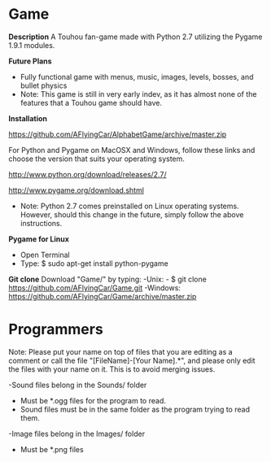 Game
====

**Description**
A Touhou fan-game made with Python 2.7 utilizing the Pygame 1.9.1 modules.

**Future Plans**
  - Fully functional game with menus, music, images, levels, bosses, and bullet physics
  - Note: This game is still in very early indev, as it has almost none of the features that a Touhou game should have.

**Installation**
  
  https://github.com/AFlyingCar/AlphabetGame/archive/master.zip
 
  For Python and Pygame on MacOSX and Windows, follow these links and choose the version that suits your operating system.
 
  http://www.python.org/download/releases/2.7/
 
  http://www.pygame.org/download.shtml
 
  - Note: Python 2.7 comes preinstalled on Linux operating systems. However, should this change in the future, simply follow the above instructions.
  
**Pygame for Linux**
  - Open Terminal
  - Type: $ sudo apt-get install python-pygame


**Git clone**
Download "Game/" by typing:
  -Unix:
    - $ git clone https://github.com/AFlyingCar/Game.git
  -Windows:
    https://github.com/AFlyingCar/Game/archive/master.zip
  
  
Programmers
===========
Note: Please put your name on top of files that you are editing as a comment or call the file "[FileName]-[Your Name].*", and please only edit the files with your name on it. This is to avoid merging issues.

-Sound files belong in the Sounds/ folder
  - Must be *.ogg files for the program to read.
  - Sound files must be in the same folder as the program trying to read them.

-Image files belong in the Images/ folder
  - Must be *.png files
